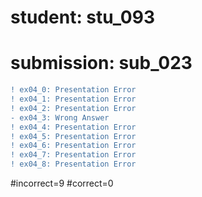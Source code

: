 # student: stu_093
# submission: sub_023

```diff
! ex04_0: Presentation Error
! ex04_1: Presentation Error
! ex04_2: Presentation Error
- ex04_3: Wrong Answer
! ex04_4: Presentation Error
! ex04_5: Presentation Error
! ex04_6: Presentation Error
! ex04_7: Presentation Error
! ex04_8: Presentation Error
```
#incorrect=9
#correct=0
